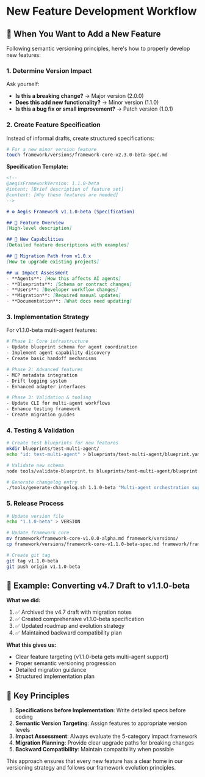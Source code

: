 # New Feature Development Workflow

## 🎯 When You Want to Add a New Feature

Following semantic versioning principles, here's how to properly develop new features:

### 1. **Determine Version Impact**

Ask yourself:
- **Is this a breaking change?** → Major version (2.0.0)
- **Does this add new functionality?** → Minor version (1.1.0)
- **Is this a bug fix or small improvement?** → Patch version (1.0.1)

### 2. **Create Feature Specification**

Instead of informal drafts, create structured specifications:

```bash
# For a new minor version feature
touch framework/versions/framework-core-v2.3.0-beta-spec.md
```

**Specification Template:**
```markdown
<!--
@aegisFrameworkVersion: 1.1.0-beta
@intent: [Brief description of feature set]
@context: [Why these features are needed]
-->

# ⚙️ Aegis Framework v1.1.0-beta (Specification)

## 🎯 Feature Overview
[High-level description]

## 🔧 New Capabilities
[Detailed feature descriptions with examples]

## 🚀 Migration Path from v1.0.x
[How to upgrade existing projects]

## 📊 Impact Assessment
- **Agents**: [How this affects AI agents]
- **Blueprints**: [Schema or contract changes]  
- **Users**: [Developer workflow changes]
- **Migration**: [Required manual updates]
- **Documentation**: [What docs need updating]
```

### 3. **Implementation Strategy**

For v1.1.0-beta multi-agent features:

```bash
# Phase 1: Core infrastructure
- Update blueprint schema for agent coordination
- Implement agent capability discovery
- Create basic handoff mechanisms

# Phase 2: Advanced features  
- MCP metadata integration
- Drift logging system
- Enhanced adapter interfaces

# Phase 3: Validation & tooling
- Update CLI for multi-agent workflows
- Enhance testing framework
- Create migration guides
```

### 4. **Testing & Validation**

```bash
# Create test blueprints for new features
mkdir blueprints/test-multi-agent/
echo "id: test-multi-agent" > blueprints/test-multi-agent/blueprint.yaml

# Validate new schema
node tools/validate-blueprint.ts blueprints/test-multi-agent/blueprint.yaml

# Generate changelog entry
./tools/generate-changelog.sh 1.1.0-beta "Multi-agent orchestration support"
```

### 5. **Release Process**

```bash
# Update version file
echo "1.1.0-beta" > VERSION

# Update framework core
mv framework/framework-core-v1.0.0-alpha.md framework/versions/
cp framework/versions/framework-core-v1.1.0-beta-spec.md framework/framework-core-v1.1.0-beta.md

# Create git tag
git tag v1.1.0-beta
git push origin v1.1.0-beta
```

## 🔄 Example: Converting v4.7 Draft to v1.1.0-beta

**What we did:**
1. ✅ Archived the v4.7 draft with migration notes
2. ✅ Created comprehensive v1.1.0-beta specification  
3. ✅ Updated roadmap and evolution strategy
4. ✅ Maintained backward compatibility plan

**What this gives us:**
- Clear feature targeting (v1.1.0-beta gets multi-agent support)
- Proper semantic versioning progression
- Detailed migration guidance
- Structured implementation plan

## 🎯 Key Principles

1. **Specifications before Implementation**: Write detailed specs before coding
2. **Semantic Version Targeting**: Assign features to appropriate version levels
3. **Impact Assessment**: Always evaluate the 5-category impact framework
4. **Migration Planning**: Provide clear upgrade paths for breaking changes
5. **Backward Compatibility**: Maintain compatibility when possible

This approach ensures that every new feature has a clear home in our versioning strategy and follows our framework evolution principles.
